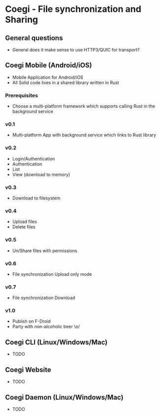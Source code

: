 # Coegi - File synchronization and Sharing

## General questions
* General does it make sense to use HTTP3/QUIC for transport?

## Coegi Mobile (Android/iOS)
* Mobile Application for Android/iOS
* All Solid code lives in a shared library written in Rust

### Prerequisites
* Choose a multi-platform framework which supports calling Rust in the background service

### v0.1
* Multi-platform App with background service which links to Rust library

### v0.2
* Login/Authentication
* Authentication
* List
* View (download to memory)

### v0.3
* Download to filesystem

### v0.4
* Upload files
* Delete files

### v0.5
* Un/Share files with permissions

### v0.6
* File synchronization Upload only mode

### v0.7
* File synchronization Download 

### v1.0
* Publish on F-Droid
* Party with non-alcoholic beer \o/

## Coegi CLI (Linux/Windows/Mac)
* TODO

## Coegi Website
* TODO

## Coegi Daemon (Linux/Windows/Mac)
* TODO
